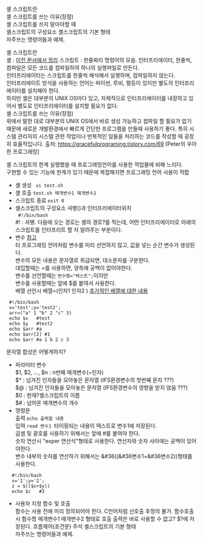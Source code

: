 셸 스크립트란  
셸 스크립트를 쓰는 이유(장점)  
셸 스크립트를 쓰지 말아야할 때  
셸스크립트의 구성요소
셸스크립트의 기본 형태  
자주쓰는 명령어들과 예제.  

셸 스크립트란  
셸 : [이전 문서에서 정리]()
스크립트 : 한줄짜리 명령어의 모음. 인터프리에이터, 한줄씩, 컴파일은 모든 코드를 컴파일하여 하나의 실행파일로 만든다.  
인터프리에이터는 스크립트를 한줄씩 해석해서 실행하며, 컴파일하지 않는다.  
인터프리에이트 방식을 사용하는 언어는 파이썬, 루비, 펄등이 있지만 별도의 인터프리에이터를 설치해야 한다.  
하지만 셸은 대부분의 UNIX OS마다 있고, 자체적으로 인터프리에이터를 내장하고 있어서 별도로 인터프리에이터를 설치할 필요가 없다.  
셸 스크립트를 쓰는 이유(장점)  
위에서 말한 대로 대부분의 UNIX OS에서 바로 생성 가능하고 컴파일 할 필요가 없기 때문에
새로운 개발환경에서 빠르게 간단한 프로그램을 만들때 사용하기 좋다.
특히 시스템 관리자의 시스템 관련 작업이나 반복적인 일들을 처리하는 코드를 작성할 때 굉장히 효율적입니다.
출처: https://gracefulprograming.tistory.com/69 [Peter의 우아한 프로그래밍]


셸 스크립트의 한계
실행했을 때 프로그래밍언어를 사용한 적업물에 비해 느리다.  
구현할 수 있는 기능에 한계가 있기 때문에 복잡해지면 프로그래밍 언어 사용이 적합


- 셸 생성 <code> vi test.sh </code>  
- 셸 호출 <code>test.sh 매개변수1 매개변수2</code>  
- 스크립트 종료 <code>exit 0 </code>
- 셸스크립트의 구성요소
셔뱅()과 인터프리에이터위치  
<code> #!/bin/bash </code>  
&#35;! : 셔뱅. 다음에 오는 경로는 셸의 경로?를 적는데, 어떤 인터프리에이터로 아래의 스크립트를 인터프리트 할 지 알려주는 부분이다.
- 변수 [참고](https://devkingdom.tistory.com/191?category=897010)  
 타 프로그래밍 언어처럼 변수를 미리 선언하지 많고, 값을 넣는 순간 변수가 생성된다.  
 변수의 모든 내용은 문자열로 취급되면, 대소문자를 구분한다.  
 대입할때는 =를 사용하면, 양측에 공백이 없어야한다.  
 변수를 선언할때는 <code>변수명="텍스트";</code>이지만  
 변수를 사용할때는 앞에 &#36;를 붙여서 사용한다.  
 배열 선언시 배열=(인자1 인자2 ) [추가적인 배열에 대한 내용](https://shlee1990.tistory.com/918)  
 ```{.bash}
  #!/bin/bash  
  x='test';y='test2';  
  arr=("a" 1 "b" 2 "c" 3)  
  echo $x   #test  
  echo $y   #test2  
  echo $arr #a  
  echo $arr[2] #1  
  echo $arr #a 1 b 2 c 3  
```

문자열 합성은 어떻게하지?  
- 파라미터 변수  
&#36;1, &#36;2, ..., &#36;n : n번째 매개변수(~인자)  
&#36;&#42; : 넘겨진 인자들을 모아놓은 문자열 (IFS환경변수의 첫번째 문자 ???)  
&#36;&#64; : 넘겨진 인자들을 모아놓은 문자열 (IFS환경변수의 영향을 받지 않음 ???)  
&#36;0 : 현재?셸스크립트의 이름  
&#36;&#35; : 넘어온 매개변수의 개수  
- 명령문  
출력 <code>echo 출력할 내용</code>  
입력 <code>read 변수1 </code>타이핑되는 내용이 텍스트로 변수1에 저장된다.  
곱셈 및 괄호를 사용하기 위해서는 앞에 &#35;를 붙여야 한다.  
숫자 연산시 "exper 연산식"형태로 사용한다. 연산자와 숫자 사이에는 공백이 있어야한다.  
변수 내부의 숫자를 연산하기 위해서는 &#36((&#36변수1+&#36변수2))형태를 사용한다.  
```{.bash}
  #!/bin/bash  
  x='1';y='2';  
  z = $(($x+$y))
  echo $c   #3
```

- 사용자 지정 합수 및 호출  
함수는 사용 전에 미리 정의되어야 한다. C언어처럼 선호출 후정의 불가.
함수호출시 함수명 매개변수1 매개변수2 형태로 호출
출력은 바로 사용할 수 없고? $?에 저장된다.
흐름제어(조건문)
주석
셸스크립트의 기본 형태  
자주쓰는 명령어들과 예제.  

